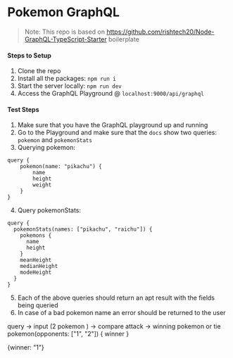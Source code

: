 # Pokemon GraphQL

> Note: This repo is based on https://github.com/rishtech20/Node-GraphQL-TypeScript-Starter boilerplate

#### Steps to Setup

1. Clone the repo
2. Install all the packages: `npm run i`
3. Start the server locally: `npm run dev`
4. Access the GraphQL Playground @ `localhost:9000/api/graphql`

#### Test Steps

1. Make sure that you have the GraphQL playground up and running
2. Go to the Playground and make sure that the `docs` show two queries: `pokemon` and `pokemonStats`
3. Querying pokemon:

```
query {
    pokemon(name: "pikachu") {
        name
        height
        weight
    }
}
```

4. Query pokemonStats:

```
query {
  pokemonStats(names: ["pikachu", "raichu"]) {
    pokemons {
      name
      height
    }
    meanHeight
    medianHeight
    modeHeight
  }
}
```

5. Each of the above queries should return an apt result with the fields being queried
6. In case of a bad pokemon name an error should be returned to the user

query -> input (2 pokemon ) -> compare attack -> winning pokemon or tie
pokemon(opponents: ["1", "2"]) {
winner
}

{winner: "1"}
